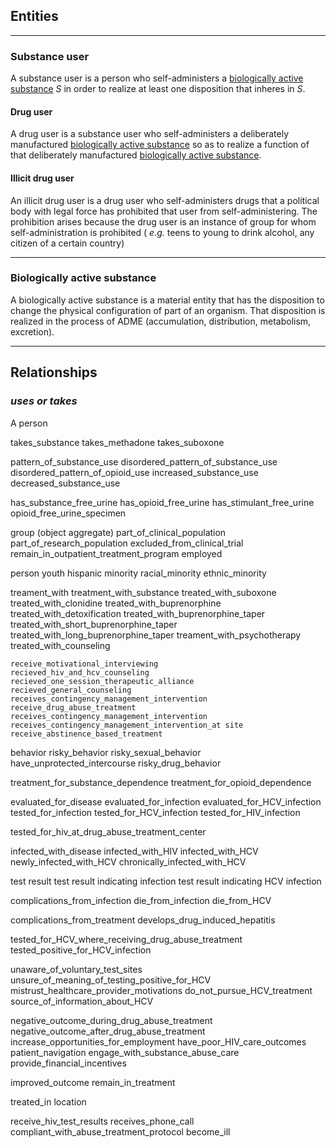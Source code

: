 ## Entities 
---
### Substance user

A substance user is a person who self-administers a [biologically active substance](#biologically-active-substance) _S_ in order to realize at least one disposition that inheres in _S_.  

#### Drug user

A drug user is a substance user who self-administers a deliberately manufactured [biologically active substance](#biologically-active-substance) so as to realize a function of that deliberately manufactured [biologically active substance](#biologically-active-substance).

#### Illicit drug user 

An illicit drug user is a drug user who self-administers drugs that a political body with legal force has prohibited that user from self-administering. The prohibition arises because the drug user is an instance of group for whom self-administration is prohibited ( _e.g._ teens to young to drink alcohol, any citizen of a certain country)

---

### Biologically active substance

A biologically active substance is a material entity that has the disposition to change the physical configuration of part of an organism. That disposition is realized in the process of ADME (accumulation, distribution, metabolism, excretion). 

---


## Relationships 

### _uses or takes_

A person  

takes_substance
	takes_methadone
	takes_suboxone


pattern_of_substance_use
	disordered_pattern_of_substance_use
		disordered_pattern_of_opioid_use
	increased_substance_use
	decreased_substance_use


has_substance_free_urine 
	has_opioid_free_urine
	has_stimulant_free_urine
	opioid_free_urine_specimen

group (object aggregate)
	part_of_clinical_population
	part_of_research_population
	excluded_from_clinical_trial
	remain_in_outpatient_treatment_program
	employed

person
	youth
	hispanic
	minority 
		racial_minority
		ethnic_minority

treament_with
	treatment_with_substance
		treated_with_suboxone
		treated_with_clonidine
		treated_with_buprenorphine
		treated_with_detoxification
		treated_with_buprenorphine_taper
		treated_with_short_buprenorphine_taper
		treated_with_long_buprenorphine_taper
	treament_with_psychotherapy
		treated_with_counseling

	receive_motivational_interviewing
	recieved_hiv_and_hcv_counseling
	recieved_one_session_therapeutic_alliance
	recieved_general_counseling
	receives_contingency_management_intervention
	receive_drug_abuse_treatment
	receives_contingency_management_intervention
	receives_contingency_management_intervention_at site
	receive_abstinence_based_treatment

behavior
	risky_behavior
	risky_sexual_behavior
		have_unprotected_intercourse
	risky_drug_behavior

treatment_for_substance_dependence
	treatment_for_opioid_dependence

evaluated_for_disease
	evaluated_for_infection
		evaluated_for_HCV_infection
		tested_for_infection
	 		tested_for_HCV_infection
			tested_for_HIV_infection
	
tested_for_hiv_at_drug_abuse_treatment_center

infected_with_disease
	infected_with_HIV
	infected_with_HCV
		newly_infected_with_HCV
		chronically_infected_with_HCV

test result
	test result indicating infection 
		test result indicating HCV infection

complications_from_infection
	die_from_infection
		die_from_HCV

complications_from_treatment
	develops_drug_induced_hepatitis

tested_for_HCV_where_receiving_drug_abuse_treatment
tested_positive_for_HCV_infection

unaware_of_voluntary_test_sites
unsure_of_meaning_of_testing_positive_for_HCV
mistrust_healthcare_provider_motivations
do_not_pursue_HCV_treatment
source_of_information_about_HCV

negative_outcome_during_drug_abuse_treatment
negative_outcome_after_drug_abuse_treatment
increase_opportunities_for_employment
have_poor_HIV_care_outcomes
patient_navigation
engage_with_substance_abuse_care
provide_financial_incentives

improved_outcome
remain_in_treatment

treated_in location

receive_hiv_test_results
receives_phone_call
compliant_with_abuse_treatment_protocol
become_ill

